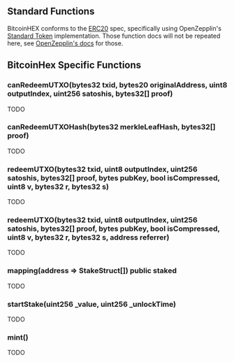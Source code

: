 ## Standard Functions
BitcoinHEX conforms to the [ERC20](https://github.com/ethereum/EIPs/issues/20) spec, specifically using OpenZepplin's [Standard Token](https://openzeppelin.org/api/docs/token_ERC20_StandardToken.html) implementation. Those function docs will not be repeated here, see [OpenZepplin's docs](https://openzeppelin.org/api/docs/token_ERC20_StandardToken.html) for those.

## BitcoinHex Specific Functions
### canRedeemUTXO(bytes32 txid, bytes20 originalAddress, uint8 outputIndex, uint256 satoshis, bytes32[] proof)
TODO
### canRedeemUTXOHash(bytes32 merkleLeafHash, bytes32[] proof)
TODO
### redeemUTXO(bytes32 txid, uint8 outputIndex, uint256 satoshis, bytes32[] proof, bytes pubKey, bool isCompressed, uint8 v, bytes32 r, bytes32 s)
TODO
### redeemUTXO(bytes32 txid, uint8 outputIndex, uint256 satoshis, bytes32[] proof, bytes pubKey, bool isCompressed, uint8 v, bytes32 r, bytes32 s, address referrer)
TODO
### mapping(address => StakeStruct[]) public staked
TODO
### startStake(uint256 _value, uint256 _unlockTime)
TODO
### mint()
TODO